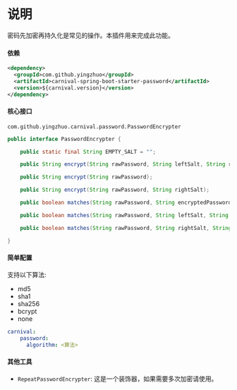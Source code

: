 # 说明

密码先加密再持久化是常见的操作。本插件用来完成此功能。

#### 依赖

```xml
<dependency>
  <groupId>com.github.yingzhuo</groupId>
  <artifactId>carnival-spring-boot-starter-password</artifactId>
  <version>${carnival.version}</version>
</dependency>
```

#### 核心接口

`com.github.yingzhuo.carnival.password.PasswordEncrypter`

```java
public interface PasswordEncrypter {

    public static final String EMPTY_SALT = "";

    public String encrypt(String rawPassword, String leftSalt, String rightSalt);

    public String encrypt(String rawPassword);

    public String encrypt(String rawPassword, String rightSalt);

    public boolean matches(String rawPassword, String encryptedPassword);

    public boolean matches(String rawPassword, String leftSalt, String rightSalt, String encryptedPassword);

    public boolean matches(String rawPassword, String rightSalt, String encryptedPassword);

}
```

#### 简单配置

支持以下算法:

* md5
* sha1
* sha256
* bcrypt
* none

```yaml
carnival:
    password:
      algorithm: <算法>
```

#### 其他工具

* `RepeatPasswordEncrypter`: 这是一个装饰器，如果需要多次加密请使用。